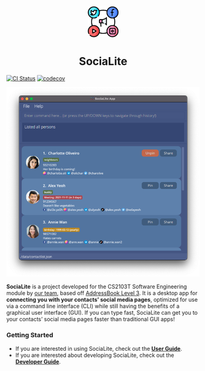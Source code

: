 <h1 align="center"> <img src="docs/images/socialite.jpeg" width="80px"> </h1> 
<h1 align="center"> SociaLite </h1>

<p align="centre">

[![CI Status](https://github.com/AY2122S1-CS2103T-F11-4/tp/workflows/Java%20CI/badge.svg)](https://github.com/AY2122S1-CS2103T-F11-4/tp/actions) [![codecov](https://codecov.io/gh/AY2122S1-CS2103T-F11-4/tp/branch/master/graph/badge.svg?token=KPARXU5FYH)](https://codecov.io/gh/AY2122S1-CS2103T-F11-4/tp)

</p>

![Ui](docs/images/Ui.png)

**SociaLite** is a project developed for the CS2103T Software Engineering module by [our team](docs/AboutUs.md), based off [AddressBook Level 3](https://github.com/se-edu/addressbook-level3). It is a desktop app for **connecting you with your contacts’ social media pages**, optimized for use via a command line interface (CLI) while still having the benefits of a graphical user interface (GUI). If you can type fast, SociaLite can get you to your contacts’ social media pages faster than traditional GUI apps!

### Getting Started

* If you are interested in using SociaLite, check out the [**User Guide**](https://github.com/AY2122S1-CS2103T-F11-4/tp/blob/master/docs/UserGuide.md).
* If you are interested about developing SociaLite, check out the [**Developer Guide**](https://github.com/AY2122S1-CS2103T-F11-4/tp/blob/master/docs/DeveloperGuide.md).
